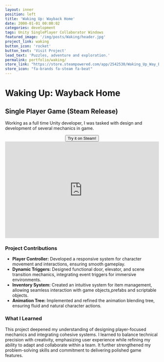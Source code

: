 ```yaml
---
layout: inner
position: left
title: 'Waking Up: Wayback Home'
date: 2000-01-01 00:00:02
categories: development
tags: Unity SinglePlayer Collaborator Windows 
featured_image: '/img/posts/Waking/header.jpg'
project_link: waking
button_icon: 'rocket'
button_text: 'Visit Project'
lead_text: 'Puzzles, adventure and exploration.'
permalink: portfolio/waking/
store_link: "https://store.steampowered.com/app/2542530/Waking_Up_Way_Back_Home/"
store_icon: "fa-brands fa-steam fa-beat"
---
```


# **Waking Up: Wayback Home**
## Single Player Game (Steam Release)

Working as a full time Unity developer, I was tasked with design and development of several mechanics in game.





<div style="text-align: center;">
  <a href="https://store.steampowered.com/app/2542530/Waking_Up_Way_Back_Home/" class="project-link">
    <button class="btn btn-default btn-lg">
      <i class="fa-brands fa-square-steam"></i> Try it on Steam!
    </button>
  </a>
</div>

<iframe width="100%" height="315" src="https://www.youtube.com/embed/tXu4g1UoaDY" 
title="YouTube video player" frameborder="0" allow="accelerometer; autoplay; clipboard-write; encrypted-media; gyroscope; picture-in-picture; web-share" 
referrerpolicy="strict-origin-when-cross-origin" allowfullscreen></iframe>

### **Project Contributions**

- **Player Controller:** Developed a responsive system for character movement and interactions, ensuring smooth gameplay.  
- **Dynamic Triggers:** Designed functional door, elevator, and scene transition mechanics, integrating event triggers for immersive environments.  
- **Inventory System:** Created an intuitive system for item management, allowing seamless interaction with game objects,prefabs and scriptable objects.  
- **Animation Tree:** Implemented and refined the animation blending tree, ensuring fluid and natural character actions.  

### **What I Learned**
This project deepened my understanding of designing player-focused mechanics and integrating cohesive systems. I learned to balance technical precision with creativity, emphasizing user experience while refining my ability to adapt and collaborate within a team. It further strengthened my problem-solving skills and commitment to delivering polished game features.




